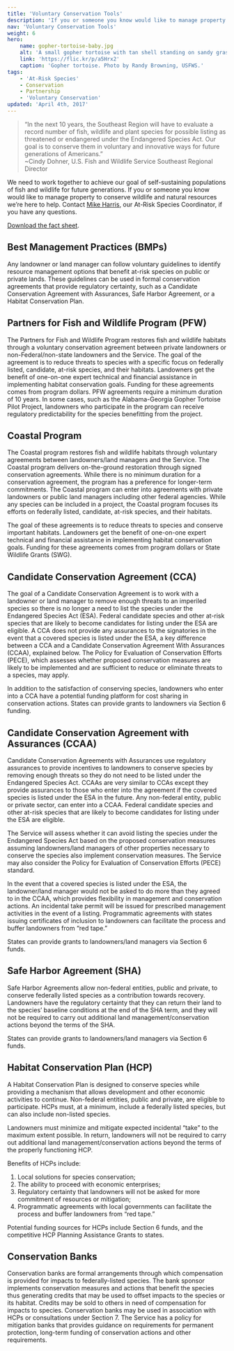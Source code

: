 ```yaml
---
title: 'Voluntary Conservation Tools'
description: 'If you or someone you know would like to manage property to conserve wildlife and natural resources we’re here to help!'
nav: 'Voluntary Conservation Tools'
weight: 6
hero:
    name: gopher-tortoise-baby.jpg
    alt: 'A small gopher tortoise with tan shell standing on sandy grass covered soil.'
    link: 'https://flic.kr/p/a5Hrx2'
    caption: 'Gopher tortoise. Photo by Randy Browning, USFWS.'
tags:
    - 'At-Risk Species'
    - Conservation
    - Partnership
    - 'Voluntary Conservation'
updated: 'April 4th, 2017'
---
```


> “In the next 10 years, the Southeast Region will have to evaluate a record number of fish, wildlife and plant species for possible listing as threatened or endangered under the Endangered Species Act. Our goal is to conserve them in voluntary and innovative ways for future generations of Americans.” <br> ~Cindy Dohner, U.S. Fish and Wildlife Service Southeast Regional Director

We need to work together to achieve our goal of self-sustaining populations of fish and wildlife for future generations.  If you or someone you know would like to manage property to conserve wildlife and natural resources we’re here to help.  Contact [Mike Harris](mailto:michael_harris@fws.gov?subject=At-Risk%20Species), our At-Risk Species Coordinator, if you have any questions.

[Download the fact sheet](/pdf/fact-sheet/at-risk-conservation-landowner-tools.pdf).

## Best Management Practices (BMPs)

Any landowner or land manager can follow voluntary guidelines to identify resource management options that benefit at-risk species on public or private lands.  These guidelines can be used in formal conservation agreements that provide regulatory certainty, such as a Candidate Conservation Agreement with Assurances, Safe Harbor Agreement, or a Habitat Conservation Plan.

## Partners for Fish and Wildlife Program (PFW)

The Partners for Fish and Wildlife Program restores fish and wildlife habitats through a voluntary conservation agreement between private landowners or non-Federal/non-state landowners and the Service.  The goal of the agreement is to reduce threats to species with a specific focus on federally listed, candidate, at-risk species, and their habitats.  Landowners get the benefit of one-on-one expert technical and financial assistance in implementing habitat conservation goals.  Funding for these agreements comes from program dollars.   PFW agreements require a minimum duration of 10 years.  In some cases, such as the Alabama-Georgia Gopher Tortoise Pilot Project, landowners who participate in the program can receive regulatory predictability for the species benefitting from the project.

## Coastal Program

The Coastal program restores fish and wildlife habitats through voluntary agreements between landowners/land managers and the Service.  The Coastal program delivers on-the-ground restoration through signed conservation agreements.  While there is no minimum duration for a conservation agreement, the program has a preference for longer-term commitments.  The Coastal program can enter into agreements with private landowners or public land managers including other federal agencies.  While any species can be included in a project, the Coastal program focuses its efforts on federally listed, candidate, at-risk species, and their habitats.

The goal of these agreements is to reduce threats to species and conserve important habitats.  Landowners get the benefit of one-on-one expert technical and financial assistance in implementing habitat conservation goals.  Funding for these agreements comes from program dollars or State Wildlife Grants (SWG).

## Candidate Conservation Agreement (CCA)

The goal of a Candidate Conservation Agreement is to work with a landowner or land manager to remove enough threats to an imperiled species so there is no longer a need to list the species under the Endangered Species Act (ESA).  Federal candidate species and other at-risk species that are likely to become candidates for listing under the ESA are eligible.  A CCA does not provide any assurances to the signatories in the event that a covered species is listed under the ESA, a key difference between a CCA and a Candidate Conservation Agreement With Assurances (CCAA), explained below.  The Policy for Evaluation of Conservation Efforts (PECE), which assesses whether proposed conservation measures are likely to be implemented and are sufficient to reduce or eliminate threats to a species, may apply.

In addition to the satisfaction of conserving species, landowners who enter into a CCA have a potential funding platform for cost sharing in conservation actions.  States can provide grants to landowners via Section 6 funding.

## Candidate Conservation Agreement with Assurances (CCAA)

Candidate Conservation Agreements with Assurances use regulatory assurances to provide incentives to landowners to conserve species by removing enough threats so they do not need to be listed under the Endangered Species Act.  CCAAs are very similar to CCAs except they provide assurances to those who enter into the agreement if the covered species is listed under the ESA in the future.  Any non-federal entity, public or private sector, can enter into a CCAA.  Federal candidate species and other at-risk species that are likely to become candidates for listing under the ESA are eligible.

The Service will assess whether it can avoid listing the species under the Endangered Species Act based on the proposed conservation measures assuming landowners/land managers of other properties necessary to conserve the species also implement conservation measures.  The Service may also consider the Policy for Evaluation of Conservation Efforts (PECE) standard.

In the event that a covered species is listed under the ESA, the landowner/land manager would not be asked to do more than they agreed to in the CCAA, which provides flexibility in management and conservation actions.  An incidental take permit will be issued for prescribed management activities in the event of a listing.  Programmatic agreements with states issuing certificates of inclusion to landowners can facilitate the process and buffer landowners from “red tape.”

States can provide grants to landowners/land managers via Section 6 funds.

## Safe Harbor Agreement (SHA)

Safe Harbor Agreements allow non-federal entities, public and private, to conserve federally listed species as a contribution towards recovery.  Landowners have the regulatory certainty that they can return their land to the species’ baseline conditions at the end of the SHA term, and they will not be required to carry out additional land management/conservation actions beyond the terms of the SHA.

States can provide grants to landowners/land managers via Section 6 funds.

## Habitat Conservation Plan (HCP)

A Habitat Conservation Plan is designed to conserve species while providing a mechanism that allows development and other economic activities to continue. Non-federal entities, public and private, are eligible to participate.  HCPs must, at a minimum, include a federally listed species, but can also include non-listed species.

Landowners must minimize and mitigate expected incidental “take” to the maximum extent possible.  In return, landowners will not be required to carry out additional land management/conservation actions beyond the terms of the properly functioning HCP.

Benefits of HCPs include:
  1. Local solutions for species conservation;
  2. The ability to proceed with economic enterprises;
  3. Regulatory certainty that landowners will not be asked for more commitment of resources or mitigation;
  4. Programmatic agreements with local governments can facilitate the process and buffer landowners from “red tape.”

Potential funding sources for HCPs include Section 6 funds, and the competitive HCP Planning Assistance Grants to states.

## Conservation Banks

Conservation banks are formal arrangements through which compensation is provided for impacts to federally-listed species.   The bank sponsor implements conservation measures and actions that benefit the species thus generating credits that may be used to offset impacts to the species or its habitat.   Credits may be sold to others in need of compensation for impacts to species.  Conservation banks may be used in association with HCPs or consultations under Section 7.  The Service has a policy for mitigation banks that provides guidance on requirements for permanent protection, long-term funding of conservation actions and other requirements.

